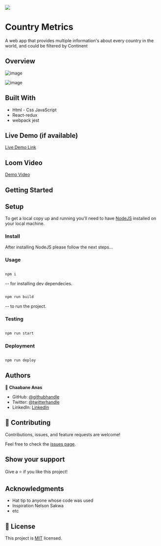 ![](https://img.shields.io/badge/Microverse-blueviolet)

# Country Metrics

A web app that provides multiple information's about every country in the world, and could be filtered by Continent


## Overview 
![image](https://user-images.githubusercontent.com/99597333/194639335-13c5a87a-9777-4f48-aca4-0c93933dbe83.png)

![image](https://user-images.githubusercontent.com/99597333/194639290-1d98008b-1a22-455e-ad1e-6adfe7223452.png)

## Built With

- Html - Css JavaScript 
- React-redux
- webpack jest 

## Live Demo (if available)

[Live Demo Link](https://countrymertics.netlify.app/)

## Loom Video
[Demo Video](https://www.loom.com/share/0ae15519d3f848739ed6efd7fc1f8a7e)


## Getting Started

## Setup

To get a local copy up and running you'll need to have [NodeJS](https://nodejs.org/en/download/) installed on your local machine.

### Install

After installing NodeJS please follow the next steps...

### Usage

```bash

npm i

```

-- for installing dev dependecies.

```bash

npm run build

```

-- to run the project.

### Testing

```bash

npm run start

```

### Deployment

```bash

npm run deploy

```


## Authors

👤 **Chaabane Anas**

- GitHub: [@githubhandle](https://github.com/ChaabaneAnas)
- Twitter: [@twitterhandle](https://twitter.com/AnasChabaane)
- LinkedIn: [LinkedIn](https://www.linkedin.com/in/anas-chabaane-a0baa21a2/)

## 🤝 Contributing

Contributions, issues, and feature requests are welcome!

Feel free to check the [issues page](../../issues/).

## Show your support

Give a ⭐️ if you like this project!

## Acknowledgments

- Hat tip to anyone whose code was used
- Inspiration Nelson Sakwa 
- etc

## 📝 License

This project is [MIT](./LICENSE) licensed.
